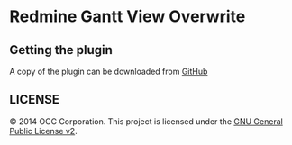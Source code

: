 Redmine Gantt View Overwrite
================================================================================


Getting the plugin
--------------------------------------------------------------------------------

A copy of the plugin can be downloaded from [GitHub](https://github.com/occ-corp/redmine_gantt_view_overwrite.git)


LICENSE
--------------------------------------------------------------------------------

&copy; 2014 OCC Corporation.
This project is licensed under the [GNU General Public License v2](http://www.gnu.org/licenses/old-licenses/gpl-2.0.html).
